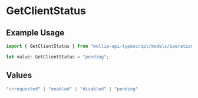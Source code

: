 # GetClientStatus

## Example Usage

```typescript
import { GetClientStatus } from "mollie-api-typescript/models/operations";

let value: GetClientStatus = "pending";
```

## Values

```typescript
"unrequested" | "enabled" | "disabled" | "pending"
```